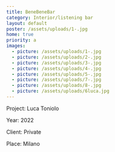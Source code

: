 ```yaml
---
title: BeneBeneBar
category: Interior/listening bar
layout: default
poster: /assets/uploads/1-.jpg
home: true
priority: a
images:
  - picture: /assets/uploads/1-.jpg
  - picture: /assets/uploads/2-.jpg
  - picture: /assets/uploads/3-.jpg
  - picture: /assets/uploads/4-.jpg
  - picture: /assets/uploads/5-.jpg
  - picture: /assets/uploads/7-.jpg
  - picture: /assets/uploads/8-.jpg
  - picture: /assets/uploads/6luca.jpg
---
```

Project: Luca Toniolo

Year: 2022

Client: Private

Place: Milano
